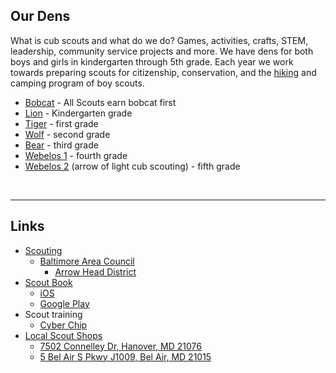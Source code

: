 
## <i class="fas fa-paw"></i> Our Dens ##
<!--![image of cub scout ranks][cub_scout_ranks]-->

What is cub scouts and what do we do? Games, activities, crafts, STEM, leadership, community service projects and more. We have dens for both boys and girls in kindergarten through 5th grade. Each year we work towards preparing scouts for citizenship, conservation, and the [hiking](events/2017-2018/2018-07_hike/group.jpg) and camping program of boy scouts.

* [Bobcat](dens/bobcat) - All Scouts earn bobcat first
* [Lion](dens/lion/) - Kindergarten grade
* [Tiger](dens/tiger/) - first grade
* [Wolf](dens/wolf/) - second grade
* [Bear](dens/bear/) - third grade
* [Webelos 1](dens/webelos1) - fourth grade
* [Webelos 2](dens/webelos2/) (arrow of light cub scouting) - fifth grade

<br clear="both">

----

## Links ##

* [Scouting](https://www.scouting.org)
    * [Baltimore Area Council](http://www.baltimorebsa.org)
        * [Arrow Head District](http://www.baltimorebsa.org/2409)
* [Scout Book](https://www.scoutbook.com)
    * [iOS](https://itunes.apple.com/us/app/scouting/id1218464473?mt=8)
    * [Google Play](https://play.google.com/store/apps/details?id=com.bsa.sbm&hl=en)
* Scout training
    * [Cyber Chip](https://www.scouting.org/training/youth-protection/cyber-chip/)
* [Local Scout Shops][shops]
    * [7502 Connelley Dr, Hanover, MD 21076][shop_map]
    * [5 Bel Air S Pkwy J1009, Bel Air, MD 21015][shop_map_2]
<br clear="both">

<!-- image links -->
[cub_scout_ranks]: images/CubScouts-ranks-small.png  "image of cub scout rank"
[wet_cub_scouts]: events/2017-2018/2018-07_hike/group_small.jpg "image of cub scouts on a wet hike"
[shops]: http://www.baltimorebsa.org/scout-shops/30010 "Local Scout Shops"
[shop_map]: https://www.google.com/maps/place/7502+Connelley+Dr,+Hanover,+MD+21076 "Map to Hanover Scout Shop"
[shop_map_2]: https://www.google.com/maps/place/5+Bel+Air+S+Pkwy+Suite+J,+1009,+Bel+Air,+MD+21015 "Map to Bel Air Scout Shop"

